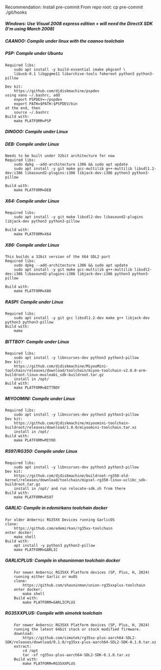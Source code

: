 Recommendation: Install pre-commit
From repo root: cp pre-commit ./git/hooks

##### Windows: Use Visual 2008 express edition + will need the DirectX SDK (I'm using March 2008)

##### CAANOO: Compile under linux with the caanoo toolchain

##### PSP: Compile under Ubuntu
	Required libs:
		sudo apt install -y build-essential cmake pkgconf \
		libusb-0.1 libgpgme11 libarchive-tools fakeroot python3 python3-pillow

	Dev kit:
		https://github.com/djdiskmachine/pspdev
	using nano ~/.bashrc, add
		export PSPDEV=~/pspdev
		export PATH=$PATH:$PSPDEV/bin
	at the end, then
		source ~/.bashrc
	Build with:
		make PLATFORM=PSP

##### DINGOO: Compile under Linux

##### DEB: Compile under Linux
	Needs to be built under 32bit architecture for now
	Required libs:
		sudo dpkg --add-architecture i386 && sudo apt update
	    sudo apt install -y git make gcc-multilib g++-multilib libsdl1.2-dev:i386 libasound2-plugins:i386 libjack-dev:i386 python3 python3-pillow

	Build with:
		make PLATFORM=DEB
		
##### X64: Compile under Linux
	Required libs:
	    sudo apt install -y git make libsdl2-dev libasound2-plugins libjack-dev python3 python3-pillow

	Build with:
		make PLATFORM=X64
		
##### X86: Compile under Linux
	This builds a 32bit version of the X64 SDL2 port
	Required libs:
		sudo dpkg --add-architecture i386 && sudo apt update
	    sudo apt install -y git make gcc-multilib g++-multilib libsdl2-dev:i386 libasound2-plugins:i386 libjack-dev:i386 python3 python3-pillow

	Build with:
		make PLATFORM=X86

##### RASPI: Compile under Linux
	Required libs:
	    sudo apt install -y git gcc libsdl1.2-dev make g++ libjack-dev python3 python3-pillow
	Build with:
		make

##### BITTBOY: Compile under Linux
	Required libs:
		sudo apt install -y libncurses-dev python3 python3-pillow
	Dev kit:
		https://github.com/djdiskmachine/MiyooMini-toolchain/releases/download/toolchain/miyoo-toolchain-v2.0.0-arm-buildroot-linux-musleabi_sdk-buildroot.tar.gz
	    install in /opt/
	Build with:
		make PLATFORM=BITTBOY

##### MIYOOMINI: Compile under Linux
	Required libs:
		sudo apt install -y libncurses-dev python3 python3-pillow
	Dev kit:
		https://github.com/djdiskmachine/miyoomini-toolchain-buildroot/releases/download/1.0.0/miyoomini-toolchain.tar.xz
	    install in /opt/
	Build with:
		make PLATFORM=MIYOO

##### RS97/RG350: Compile under Linux
	Required libs:
		sudo apt install -y libncurses-dev python3 python3-pillow
	Dev kit:
		https://github.com/djdiskmachine/buildroot-rg350-old-kernel/releases/download/toolchain/mipsel-rg350-linux-uclibc_sdk-buildroot.tar.gz
	    install in /opt/ and run relocate-sdk.sh from there
	Build with:
		make PLATFORM=RS97

##### GARLIC: Compile in edemirkans toolchain docker
	For older Anbernic RG35XX Devices running GarlicOS
	clone:
		https://github.com/edemirkan/rg35xx-toolchain
	enter docker:
		make shell
	Build with:
		apt install -y python3 python3-pillow
		make PLATFORM=GARLIC

##### GARLICPLUS: Compile in shauninman toolchain docker
        For newer Anbernic RG35XX Platform devices (SP, Plus, H, 2024)
        running either Garlic or muOS
        clone:
            https://github.com/shauninman/union-rg35xxplus-toolchain
        enter docker:
            make shell
        Build with:
            make PLATFORM=GARLICPLUS
        
##### RG35XXPLUS: Compile with simotek toolchain
        For newer Anbernic RG35XX Platform devices (SP, Plus, H, 2024)
        running the latest 64bit stock or stock modified firmware.
        download:
            https://github.com/simotek/rg35xx-plus-aarch64-SDL2-SDK/releases/download/0.1.0/rg35xx-plus-aarch64-SDL2-SDK-0.1.0.tar.xz
        extract:
            cd /opt
            tar -xf rg35xx-plus-aarch64-SDL2-SDK-0.1.0.tar.xz
        Build with:
            make PLATFORM=RG35XXPLUS
